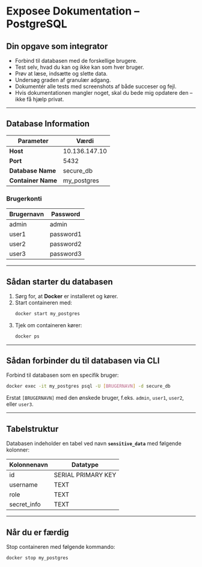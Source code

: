 # Exposee Dokumentation – PostgreSQL

## Din opgave som integrator
- Forbind til databasen med de forskellige brugere.
- Test selv, hvad du kan og ikke kan som hver bruger.
- Prøv at læse, indsætte og slette data.
- Undersøg graden af granulær adgang.
- Dokumentér alle tests med screenshots af både succeser og fejl.
- Hvis dokumentationen mangler noget, skal du bede mig opdatere den – ikke få hjælp privat.

---

## Database Information

| Parameter       | Værdi          |
|----------------|---------------|
| **Host**       | 10.136.147.10 |
| **Port**       | 5432          |
| **Database Name** | secure_db  |
| **Container Name** | my_postgres |

### Brugerkonti

| Brugernavn | Password   |
|------------|-----------|
| admin      | admin     |
| user1      | password1 |
| user2      | password2 |
| user3      | password3 |

---

## Sådan starter du databasen

1. Sørg for, at **Docker** er installeret og kører.
2. Start containeren med:
   ```sh
   docker start my_postgres
   ```
3. Tjek om containeren kører:
   ```sh
   docker ps
   ```

---

## Sådan forbinder du til databasen via CLI

Forbind til databasen som en specifik bruger:
```sh
docker exec -it my_postgres psql -U [BRUGERNAVN] -d secure_db
```

Erstat `[BRUGERNAVN]` med den ønskede bruger, f.eks. `admin`, `user1`, `user2`, eller `user3`.

---

## Tabelstruktur

Databasen indeholder en tabel ved navn **`sensitive_data`** med følgende kolonner:

| Kolonnenavn  | Datatype            |
|-------------|------------------|
| id         | SERIAL PRIMARY KEY |
| username   | TEXT               |
| role       | TEXT               |
| secret_info | TEXT               |

---

## Når du er færdig

Stop containeren med følgende kommando:
```sh
docker stop my_postgres
